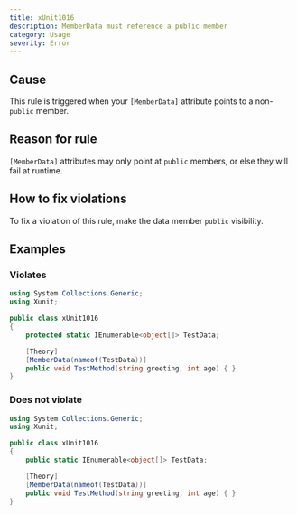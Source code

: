 ```yaml
---
title: xUnit1016
description: MemberData must reference a public member
category: Usage
severity: Error
---
```


## Cause

This rule is triggered when your `[MemberData]` attribute points to a non-`public` member.

## Reason for rule

`[MemberData]` attributes may only point at `public` members, or else they will fail at runtime.

## How to fix violations

To fix a violation of this rule, make the data member `public` visibility.

## Examples

### Violates

```csharp
using System.Collections.Generic;
using Xunit;

public class xUnit1016
{
    protected static IEnumerable<object[]> TestData;

    [Theory]
    [MemberData(nameof(TestData))]
    public void TestMethod(string greeting, int age) { }
}
```

### Does not violate

```csharp
using System.Collections.Generic;
using Xunit;

public class xUnit1016
{
    public static IEnumerable<object[]> TestData;

    [Theory]
    [MemberData(nameof(TestData))]
    public void TestMethod(string greeting, int age) { }
}
```

